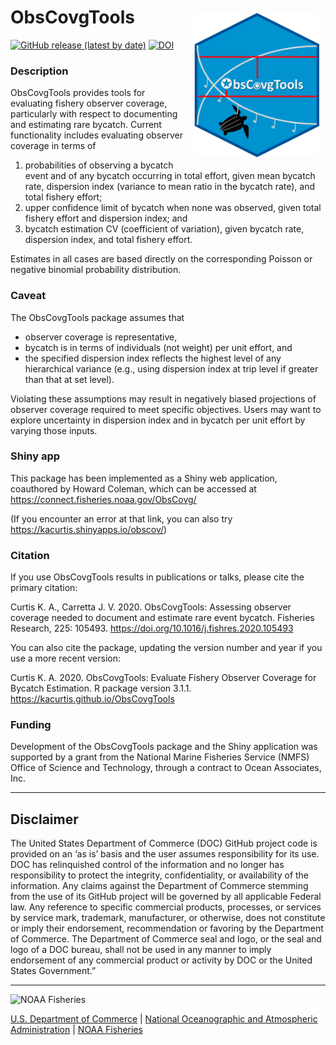 <!-- README.md is generated from README.Rmd. Please edit that file -->

# ObsCovgTools <img src="logo.png" width="200" height="231" align="right" style="padding: 10px"/>

<!-- badges: start -->

[![GitHub release (latest by
date)](https://img.shields.io/github/v/release/kacurtis/ObsCovgTools)](https://github.com/kacurtis/ObsCovgTools/releases)
[![DOI](https://zenodo.org/badge/37004191.svg)](https://zenodo.org/badge/latestdoi/37004191%7D)
<!-- badges: end -->

### Description

ObsCovgTools provides tools for evaluating fishery observer coverage,
particularly with respect to documenting and estimating rare bycatch.
Current functionality includes evaluating observer coverage in terms of

1)  probabilities of observing a bycatch event and of any bycatch
    occurring in total effort, given mean bycatch rate, dispersion index
    (variance to mean ratio in the bycatch rate), and total fishery
    effort;
2)  upper confidence limit of bycatch when none was observed, given
    total fishery effort and dispersion index; and
3)  bycatch estimation CV (coefficient of variation), given bycatch
    rate, dispersion index, and total fishery effort.

Estimates in all cases are based directly on the corresponding Poisson
or negative binomial probability distribution.

### Caveat

The ObsCovgTools package assumes that

- observer coverage is representative,
- bycatch is in terms of individuals (not weight) per unit effort, and
- the specified dispersion index reflects the highest level of any
  hierarchical variance (e.g., using dispersion index at trip level if
  greater than that at set level).

Violating these assumptions may result in negatively biased projections
of observer coverage required to meet specific objectives. Users may
want to explore uncertainty in dispersion index and in bycatch per unit
effort by varying those inputs.

### Shiny app

This package has been implemented as a Shiny web application, coauthored
by Howard Coleman, which can be accessed at
<https://connect.fisheries.noaa.gov/ObsCovg/>

(If you encounter an error at that link, you can also try
<https://kacurtis.shinyapps.io/obscov/>)

### Citation

If you use ObsCovgTools results in publications or talks, please cite
the primary citation:

Curtis K. A., Carretta J. V. 2020. ObsCovgTools: Assessing observer
coverage needed to document and estimate rare event bycatch. Fisheries
Research, 225: 105493. <https://doi.org/10.1016/j.fishres.2020.105493>

You can also cite the package, updating the version number and year if
you use a more recent version:

Curtis K. A. 2020. ObsCovgTools: Evaluate Fishery Observer Coverage for
Bycatch Estimation. R package version 3.1.1.
<https://kacurtis.github.io/ObsCovgTools>

### Funding

Development of the ObsCovgTools package and the Shiny application was
supported by a grant from the National Marine Fisheries Service (NMFS)
Office of Science and Technology, through a contract to Ocean
Associates, Inc. 

<!-- Do not edit below. This adds the Disclaimer and NMFS footer. -->

------------------------------------------------------------------------

## Disclaimer

The United States Department of Commerce (DOC) GitHub project code is
provided on an ‘as is’ basis and the user assumes responsibility for its
use. DOC has relinquished control of the information and no longer has
responsibility to protect the integrity, confidentiality, or
availability of the information. Any claims against the Department of
Commerce stemming from the use of its GitHub project will be governed by
all applicable Federal law. Any reference to specific commercial
products, processes, or services by service mark, trademark,
manufacturer, or otherwise, does not constitute or imply their
endorsement, recommendation or favoring by the Department of Commerce.
The Department of Commerce seal and logo, or the seal and logo of a DOC
bureau, shall not be used in any manner to imply endorsement of any
commercial product or activity by DOC or the United States Government.”

------------------------------------------------------------------------

<img src="https://raw.githubusercontent.com/nmfs-general-modeling-tools/nmfspalette/main/man/figures/noaa-fisheries-rgb-2line-horizontal-small.png" width="200" style="height: 75px !important;"  alt="NOAA Fisheries">

[U.S. Department of Commerce](https://www.commerce.gov/) \| [National
Oceanographic and Atmospheric Administration](https://www.noaa.gov) \|
[NOAA Fisheries](https://www.fisheries.noaa.gov/)
